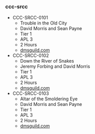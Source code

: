### ccc-srcc
* CCC-SRCC-0101
    * Trouble in the Old City
    * David Morris and Sean Payne
    * Tier 1
    * APL 3
    * 2 Hours
    * [dmsguild.com](http://www.dmsguild.com/product/223038/CCCSRCC0101-Trouble-in-the-Old-City?affiliate_id=757342)
* CCC-SRCC-0102
    * Down the River of Snakes
    * Jeremy Forbing and David Morris
    * Tier 1
    * APL 3
    * 2 Hours
    * [dmsguild.com](http://www.dmsguild.com/product/223039/CCCSRCC0102-Down-the-River-of-Snakes?affiliate_id=757342)
* CCC-SRCC-0103
    * Altar of the Smoldering Eye
    * David Morris and Sean Payne
    * Tier 1
    * APL 3
    * 2 Hours
    * [dmsguild.com](http://www.dmsguild.com/product/223041/CCCSRCC0103-Altar-of-the-Smoldering-Eye?affiliate_id=757342)
